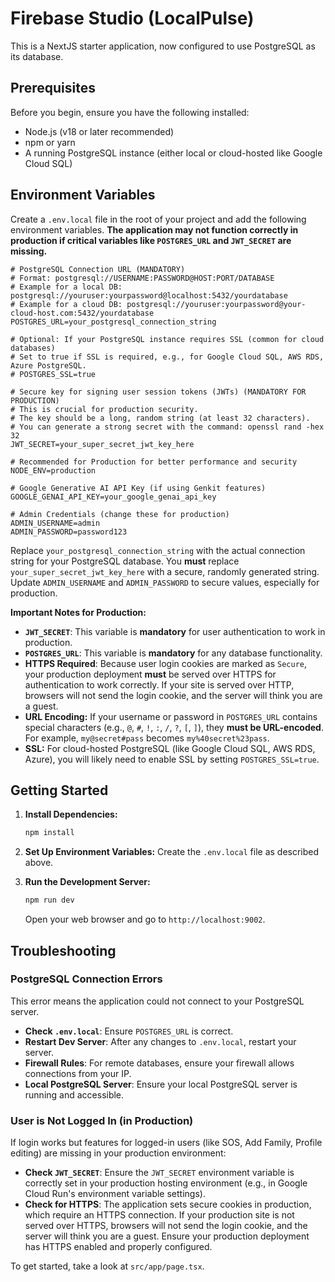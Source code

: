 
# Firebase Studio (LocalPulse)

This is a NextJS starter application, now configured to use PostgreSQL as its database.

## Prerequisites

Before you begin, ensure you have the following installed:
- Node.js (v18 or later recommended)
- npm or yarn
- A running PostgreSQL instance (either local or cloud-hosted like Google Cloud SQL)

## Environment Variables

Create a `.env.local` file in the root of your project and add the following environment variables. **The application may not function correctly in production if critical variables like `POSTGRES_URL` and `JWT_SECRET` are missing.**

```env
# PostgreSQL Connection URL (MANDATORY)
# Format: postgresql://USERNAME:PASSWORD@HOST:PORT/DATABASE
# Example for a local DB: postgresql://youruser:yourpassword@localhost:5432/yourdatabase
# Example for a cloud DB: postgresql://youruser:yourpassword@your-cloud-host.com:5432/yourdatabase
POSTGRES_URL=your_postgresql_connection_string

# Optional: If your PostgreSQL instance requires SSL (common for cloud databases)
# Set to true if SSL is required, e.g., for Google Cloud SQL, AWS RDS, Azure PostgreSQL.
# POSTGRES_SSL=true 

# Secure key for signing user session tokens (JWTs) (MANDATORY FOR PRODUCTION)
# This is crucial for production security.
# The key should be a long, random string (at least 32 characters).
# You can generate a strong secret with the command: openssl rand -hex 32
JWT_SECRET=your_super_secret_jwt_key_here

# Recommended for Production for better performance and security
NODE_ENV=production

# Google Generative AI API Key (if using Genkit features)
GOOGLE_GENAI_API_KEY=your_google_genai_api_key

# Admin Credentials (change these for production)
ADMIN_USERNAME=admin
ADMIN_PASSWORD=password123
```

Replace `your_postgresql_connection_string` with the actual connection string for your PostgreSQL database.
You **must** replace `your_super_secret_jwt_key_here` with a secure, randomly generated string.
Update `ADMIN_USERNAME` and `ADMIN_PASSWORD` to secure values, especially for production.

**Important Notes for Production:**
- **`JWT_SECRET`**: This variable is **mandatory** for user authentication to work in production.
- **`POSTGRES_URL`**: This variable is **mandatory** for any database functionality.
- **HTTPS Required**: Because user login cookies are marked as `Secure`, your production deployment **must** be served over HTTPS for authentication to work correctly. If your site is served over HTTP, browsers will not send the login cookie, and the server will think you are a guest.
- **URL Encoding:** If your username or password in `POSTGRES_URL` contains special characters (e.g., `@`, `#`, `!`, `:`, `/`, `?`, `[`, `]`), they **must be URL-encoded**. For example, `my@secret#pass` becomes `my%40secret%23pass`.
- **SSL:** For cloud-hosted PostgreSQL (like Google Cloud SQL, AWS RDS, Azure), you will likely need to enable SSL by setting `POSTGRES_SSL=true`.

## Getting Started

1.  **Install Dependencies:**
    ```bash
    npm install
    ```

2.  **Set Up Environment Variables:**
    Create the `.env.local` file as described above.

3.  **Run the Development Server:**
    ```bash
    npm run dev
    ```
    Open your web browser and go to `http://localhost:9002`.

## Troubleshooting

### PostgreSQL Connection Errors
This error means the application could not connect to your PostgreSQL server.
- **Check `.env.local`**: Ensure `POSTGRES_URL` is correct.
- **Restart Dev Server**: After any changes to `.env.local`, restart your server.
- **Firewall Rules**: For remote databases, ensure your firewall allows connections from your IP.
- **Local PostgreSQL Server**: Ensure your local PostgreSQL server is running and accessible.

### User is Not Logged In (in Production)
If login works but features for logged-in users (like SOS, Add Family, Profile editing) are missing in your production environment:
- **Check `JWT_SECRET`**: Ensure the `JWT_SECRET` environment variable is correctly set in your production hosting environment (e.g., in Google Cloud Run's environment variable settings).
- **Check for HTTPS**: The application sets secure cookies in production, which require an HTTPS connection. If your production site is not served over HTTPS, browsers will not send the login cookie, and the server will think you are a guest. Ensure your production deployment has HTTPS enabled and properly configured.

To get started, take a look at `src/app/page.tsx`.
